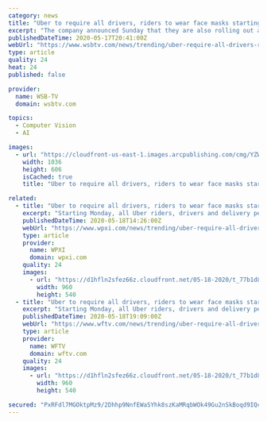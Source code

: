 ```yaml
---
category: news
title: "Uber to require all drivers, riders to wear face masks starting Monday"
excerpt: "The company announced Sunday that they are also rolling out a new user experience on the app to help keep drivers and riders safe."
publishedDateTime: 2020-05-17T20:41:00Z
webUrl: "https://www.wsbtv.com/news/trending/uber-require-all-drivers-riders-wear-face-masks-starting-monday/3SXPRVAPEVHRLLDEQ7U44P26MA/"
type: article
quality: 24
heat: 24
published: false

provider:
  name: WSB-TV
  domain: wsbtv.com

topics:
  - Computer Vision
  - AI

images:
  - url: "https://cloudfront-us-east-1.images.arcpublishing.com/cmg/YZWPBRCLF5GAFOXVWLWVLZLZSM.JPG"
    width: 1036
    height: 606
    isCached: true
    title: "Uber to require all drivers, riders to wear face masks starting Monday"

related:
  - title: "Uber to require all drivers, riders to wear face masks starting May 18"
    excerpt: "Starting Monday, all Uber riders, drivers and delivery people will be required to wear a face mask. The company announced Sunday that they are also rolling out a new user experience on the app to help keep drivers and riders safe."
    publishedDateTime: 2020-05-18T14:26:00Z
    webUrl: "https://www.wpxi.com/news/trending/uber-require-all-drivers-riders-wear-face-masks-starting-may-18/MZ7J62FS2REYTDMGQ7D22HWVME/"
    type: article
    provider:
      name: WPXI
      domain: wpxi.com
    quality: 24
    images:
      - url: "https://d1hfln2sfez66z.cloudfront.net/05-18-2020/t_77b1d8246eb0428e80939ecedcd311f9_name_1BAD3DC8C18342768481DBD2ED458B5C.jpg"
        width: 960
        height: 540
  - title: "Uber to require all drivers, riders to wear face masks starting Monday"
    excerpt: "Starting Monday, all Uber riders, drivers and delivery people will be required to wear a face mask. The company announced Sunday that they are also rolling out a new user experience on the app to help keep drivers and riders safe."
    publishedDateTime: 2020-05-18T19:09:00Z
    webUrl: "https://www.wftv.com/news/trending/uber-require-all-drivers-riders-wear-face-masks-starting-may-18/MZ7J62FS2REYTDMGQ7D22HWVME/"
    type: article
    provider:
      name: WFTV
      domain: wftv.com
    quality: 24
    images:
      - url: "https://d1hfln2sfez66z.cloudfront.net/05-18-2020/t_77b1d8246eb0428e80939ecedcd311f9_name_1BAD3DC8C18342768481DBD2ED458B5C.jpg"
        width: 960
        height: 540

secured: "PxRFdl7MGOktpMz9/2Dhhp9NnfEWaSYhk8szKaMRqbWOk49Gu2nSkBoqd9IQcPyWb81aN8L/7kVX2rXr2GVC+XGF6e05udpBMigMI1AWiWbFlrVn2pkRz2TDHILepd4f3qUXIy64N4xacX/hyD9izoD6lEy9VRGWTd3+/t3L942i7yZ7qwuKXjq2pUGjAk/GQ7WtS0Kpeww+8vpLi5aTm0mtsV6DGRnctEeRlZxXs99GcNkUm8HLatt9ipjk4H9M5TTxOspfamv//M+2f0av/9hKErLQ/osDbmnhrf4nOu32autq+S9L36BvpjuBgMdUof6x+eXeqqWaewJwcxy1HmrRC9ozKyl9fRMt0JgrI7O0JRRrDa0wQn1ABj8SMFN4TO1dI2/iPLCjACXBDlDzJ5qJS4iiSFwEw3beXtn4zRVXtdP+bY8ORYTVNp0XaJWj+y+/KUlu6QXq9gWLaYH8u2zz0k7moGxfzSl9uB2HJ70=;h0WveazcXkvP26MpRnXW9w=="
---
```


